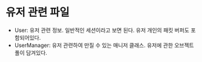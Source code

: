 # 유저 관련 파일

* User: 유저 관련 정보. 일반적인 세션이라고 보면 된다. 유저 개인의 패킷 버퍼도 포함되어있다.
* UserManager: 유저 관련하여 만질 수 있는 매니저 클래스. 유저에 관한 오브젝트 풀이 담겨있다.
